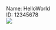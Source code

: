 Name: HelloWorld<br />
ID: 12345678<br />
<img src="C:\Users\bryan\OneDrive\Pictures\Screenshots\2023-02-19.png">